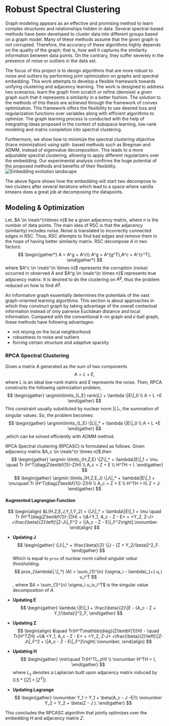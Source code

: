 # Robust Spectral Clustering 
Graph modeling appears as an effective and promising method to learn complex structures and
relationships hidden in data. Several spectral-based methods have been developed to cluster data into
different groups based on a graph model. Many of these methods assume that the given graph is not corrupted.
Therefore, the accuracy of these algorithms highly depends on the quality of the graph; that is, how well it
captures the similarity information between data points. On the contrary, they suffer severely in the
presence of noise or outliers in the data set.

The focus of this project is to design algorithms that are more robust to noise and outliers by performing
joint optimization on graphs and spectral embedding. This work attempts to develop a flexible framework
towards unifying clustering and adjacency learning. The work is designed to address two scenarios; learn
the graph from scratch or refine (denoise) a given graph such that it represents a similarity in a better
fashion. The solution to the methods of this thesis are achieved through the framework of convex
optimization. This framework offers the flexibility to use desired loss and regularization functions over
variables along with efficient algorithms to optimize. The graph learning process is conducted with the
help of integrating ideas proposed in the context of subspace learning, low-rank modeling and matrix
completion into spectral clustering.

Furthermore, we show how to minimize the spectral clustering objective (trace minimization) using split-
based methods such as Bregman and ADMM, instead of eigenvalue decomposition. This leads to a more
adjustable spectral clustering, allowing to apply different regularizers over the embedding. Our
experimental analysis confirms the huge potential of the proposed methods and benefits of their
flexibility.
![Embedding evolution landscape](Embedding-Optimization/res/spaces.gif)

The above figure shows how the embedding will start two decompose to two clusters after several iterations which lead to a space where vanilla kmeans does a great job at decomposing the datapoints. 
## Modeling & Optimization
Let, $A \in \reals^{n\times n}$ be a given adjacency matrix, where $n$ is the number of data points. The main idea of RSC is that the adjacency (similarity) includes noise. Noise is translated to incorrectly connected edges in RSC. Thus, RSC attempts to find bad edges and remove them in the hope of having better similarity matrix. 
RSC decompose $A$ in two factors:
$$
\begin{gather*}
 A = A^g + A^c\\
 A^g = A^{g^T},A^c = A^{c^T}, 
\end{gather*}
$$
where $A^c \in \reals^{n \times n}$ represents the corruption (noise) occurred in observed $A$ and $A^g \in \reals^{n \times n}$ represents true adjacency matrix. It is desired to do the clustering on $A^g$, thus the problem reduced on how to find $A^g$. 


An informative graph essentially determines the potentials of the vast graph-oriented learning algorithms. This section is about approaches in which they construct graph by taking advantage of the overall contextual information instead of only pairwise Euclidean distance and local information. Compared with the conventional $k$-nn graph and $\epsilon$-ball graph, these methods have following advantages:

 - not relying on the local neighborhood 
 - robustness to noise and outliers
 - forcing certain structure and adaptive sparsity

### RPCA Spectral Clustering

Given a matrix $A$ generated as the sum of two components
$$
\begin{equation}
A = L + E, 
\end{equation}
$$
where $L$ is an ideal low-rank matrix and $E$ represents the noise. Then, RPCA constructs the following optimization problem,
$$
\begin{gather}
 \argmin\limits_{L,E} rank(L) + \lambda \|E\|_0 \\
 A = L +E
\end{gather}
$$
This constraint usually substituted by nuclear norm $|L|_*$, the summation of singular values. So, the problem  becomes:
$$
\begin{gather}
 \argmin\limits_{L,E} \|L\|_* + \lambda \|E\|_0 \\
 A = L +E
\end{gather}
$$
,which can be solved efficiently with ADMM method. 

RPCA Spectral clustering (RPCASC) is formulated as follows. Given adjacency matrix $A_c \in \reals^{n \times n}$,then
$$
\begin{gather}
 \argmin \limits_{H,Z,E} \|Z\|_* + \lambda\|E\|_1 + \mu \quad Tr (H^T(diag(Z\textbf{1})-Z)H)  \\
 A_c = Z + E \\
 H^TH = I.
\end{gather}
$$
$$
\begin{gather}
 \argmin \limits_{H,Z,E,J} \|J\|_* + \lambda\|E\|_1 + \mu\quad Tr (H^T(diag(Z\textbf{1})-Z)H)  \\
 A_c = Z + E \\
 H^TH = I\\
 Z = J.
\end{gather}
$$
#### Augmented Lagrangian Function

$$
\begin{align}
 &L(H,Z,E,J,Y_1,Y_2) = \|J\|_* + \lambda\|E\|_1 + \mu \quad Tr (H^T(diag(Z\textbf{1})-Z)H) + \\&<Y_1, A_c - Z - E> + <Y_2, Z-J> 
 +\frac{\beta}{2}\left[\|Z-J\|_F^2 + \|A_c - Z - E\|_F^2\right].\nonumber
\end{align}
$$
- **Updating J** 
$$
\begin{gather}
 \|J\|_* + \frac{\beta}{2} \|J - (Z + Y_2/\beta)|^2_F.
\end{gather}
$$
Which is equal to ```prox``` of nuclear norm called _singular value thresholding_.
$$
prox_{\lambda\|.\|_*} (A) = \sum_{1}^{n} (\sigma_i - \lambda)_{+} u_i v_i^T
$$,
where $A = \sum_{1}^{n} \sigma_i  u_iv_i^T$ is the singular value decomposition of $A$.

- **Updating E** 
$$
\begin{gather}
 \lambda \|E\|_1 + \frac{\beta}{2}\|E - (A_c - Z + Y_1/\beta)\|^2_F,
\end{gather}
$$

- **Updating Z** 
$$
\begin{align}
 &\quad Tr(H^T\mathbb{diag}(Z\textbf{1})H) - \quad Tr(H^TZH) +\\& <Y_1, A_c - Z - E> + <Y_2, Z-J> 
 +\frac{\beta}{2}\left[\|Z-J\|_F^2 + \|A_c - Z - E\|_F^2\right] \nonumber,
\end{align}
$$

- **Updating H**
$$
\begin{gather}
 \min\quad Tr(H^TL_zH) \\ \nonumber
 H^TH = I,
\end{gather}
$$
where $L_z$ denotes a Laplacian built upon adjacency matrix induced by $0.5*(|Z|+|Z^T|)$. 
- **Updating Lagrange**
$$
\begin{gather}
\nonumber
 Y_1 = Y_1 + \beta(A_c - J -E)\\
  \nonumber
 Y_2 = Y_2 + \beta(Z - J ).
\end{gather}
$$

This concludes the RPCASC algorithm that jointly optimizes over the embedding $H$ and adjacency matrix $Z$. 
